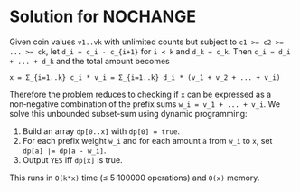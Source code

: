 # Solution for NOCHANGE

Given coin values `v1..vk` with unlimited counts but subject to `c1 >= c2 >= ... >= ck`,
let `d_i = c_i - c_{i+1}` for `i < k` and `d_k = c_k`. Then
`c_i = d_i + ... + d_k` and the total amount becomes

```
x = Σ_{i=1..k} c_i * v_i = Σ_{i=1..k} d_i * (v_1 + v_2 + ... + v_i)
```

Therefore the problem reduces to checking if `x` can be expressed as a non‑negative
combination of the prefix sums `w_i = v_1 + ... + v_i`.
We solve this unbounded subset-sum using dynamic programming:

1. Build an array `dp[0..x]` with `dp[0] = true`.
2. For each prefix weight `w_i` and for each amount `a` from `w_i` to `x`, set
   `dp[a] |= dp[a - w_i]`.
3. Output `YES` iff `dp[x]` is true.

This runs in `O(k*x)` time (≤ 5·100000 operations) and `O(x)` memory.
